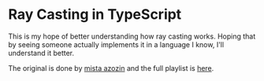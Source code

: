 # Ray Casting in TypeScript

This is my hope of better understanding how ray casting works. Hoping that by seeing someone actually implements it in a language I know, I'll understand it better. 

The original is done by [mista azozin](https://www.youtube.com/@TsodingDaily) and the full playlist is [here](https://www.youtube.com/playlist?list=PLpM-Dvs8t0VZ08cYW6yqNTWLKqLssw0nm).